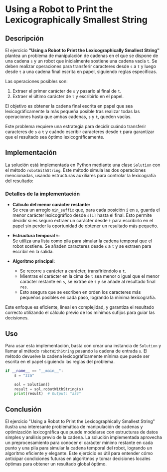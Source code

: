 # Using a Robot to Print the Lexicographically Smallest String

## Descripción

El ejercicio **"Using a Robot to Print the Lexicographically Smallest String"** plantea un problema de manipulación de cadenas en el que se dispone de una cadena `s` y un robot que inicialmente sostiene una cadena vacía `t`. Se deben realizar operaciones para transferir caracteres desde `s` a `t` y luego desde `t` a una cadena final escrita en papel, siguiendo reglas específicas.

Las operaciones posibles son:

1. Extraer el primer carácter de `s` y pasarlo al final de `t`.  
2. Extraer el último carácter de `t` y escribirlo en el papel.

El objetivo es obtener la cadena final escrita en papel que sea lexicográficamente la más pequeña posible tras realizar todas las operaciones hasta que ambas cadenas, `s` y `t`, queden vacías.

Este problema requiere una estrategia para decidir cuándo transferir caracteres de `s` a `t` y cuándo escribir caracteres desde `t` para garantizar que el resultado sea óptimo lexicográficamente.

## Implementación

La solución está implementada en Python mediante una clase `Solution` con el método `robotWithString`. Este método simula las dos operaciones mencionadas, usando estructuras auxiliares para controlar la lexicografía del resultado:

### Detalles de la implementación

- **Cálculo del menor carácter restante:**  
  Se crea un arreglo `min_suffix` que, para cada posición `i` en `s`, guarda el menor carácter lexicográfico desde `s[i]` hasta el final. Esto permite decidir si es seguro extraer un carácter desde `t` para escribirlo en el papel sin perder la oportunidad de obtener un resultado más pequeño.

- **Estructura temporal `t`:**  
  Se utiliza una lista como pila para simular la cadena temporal que el robot sostiene. Se añaden caracteres desde `s` a `t` y se extraen para escribir en la salida.

- **Algoritmo principal:**  
  - Se recorre `s` carácter a carácter, transfiriéndolo a `t`.  
  - Mientras el carácter en la cima de `t` sea menor o igual que el menor carácter restante en `s`, se extrae de `t` y se añade al resultado final `res`.  
  - Esto asegura que se escriben en orden los caracteres más pequeños posibles en cada paso, logrando la mínima lexicografía.

Este enfoque es eficiente, lineal en complejidad, y garantiza el resultado correcto utilizando el cálculo previo de los mínimos sufijos para guiar las decisiones.

## Uso

Para usar esta implementación, basta con crear una instancia de `Solution` y llamar al método `robotWithString` pasando la cadena de entrada `s`. El método devuelve la cadena lexicográficamente mínima que puede ser escrita en el papel siguiendo las reglas del problema.

```python
if __name__ == "__main__":
    s = "zza"

    sol = Solution()
    result = sol.robotWithString(s)
    print(result)  # Output: "azz"
```

## Conclusión

El ejercicio "Using a Robot to Print the Lexicographically Smallest String" ilustra una interesante problemática de manipulación de cadenas y optimización lexicográfica que puede modelarse con estructuras de datos simples y análisis previo de la cadena. La solución implementada aprovecha un preprocesamiento para conocer el carácter mínimo restante en cada punto y una pila para simular la cadena temporal del robot, logrando un algoritmo eficiente y elegante. Este ejercicio es útil para entender cómo anticipar condiciones futuras en algoritmos y tomar decisiones locales óptimas para obtener un resultado global óptimo.
